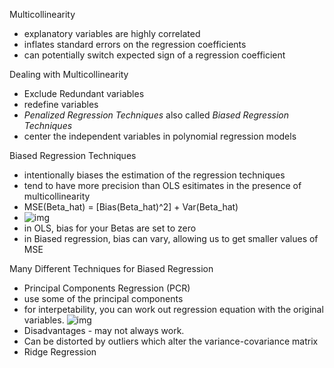 Multicollinearity
- explanatory variables are highly correlated
- inflates standard errors on the regression coefficients
- can potentially switch expected sign of a regression coefficient

Dealing with Multicollinearity
- Exclude Redundant variables
- redefine variables
- *Penalized Regression Techniques* also called *Biased Regression Techniques*
- center the independent variables in polynomial regression models

Biased Regression Techniques
- intentionally biases the estimation of the regression techniques
- tend to have more precision than OLS esitimates in the presence of multicollinearity
- MSE(Beta_hat) = [Bias(Beta_hat)^2] + Var(Beta_hat)
- ![img](/screenshots/bias.PNG)
- in OLS, bias for your Betas are set to zero
- in Biased regression, bias can vary, allowing us to get smaller values of MSE

Many Different Techniques for Biased Regression
- Principal Components Regression (PCR)
 - use some of the principal components
 - for interpetability, you can work out regression equation with the original variables.
 ![img](/screenshots/PCR_Interpretation.PNG)
 - Disadvantages - may not always work.
 - Can be distorted by outliers which alter the variance-covariance matrix
- Ridge Regression
